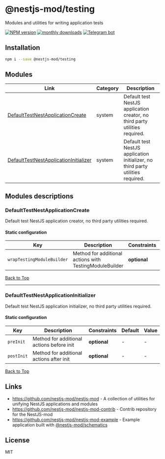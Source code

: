 
# @nestjs-mod/testing

Modules and utilities for writing application tests

[![NPM version][npm-image]][npm-url] [![monthly downloads][downloads-image]][downloads-url] [![Telegram bot][telegram-image]][telegram-url]

## Installation

```bash
npm i --save @nestjs-mod/testing
```


## Modules

| Link | Category | Description |
| ---- | -------- | ----------- |
| [DefaultTestNestApplicationCreate](#defaulttestnestapplicationcreate) | system | Default test NestJS application creator, no third party utilities required. |
| [DefaultTestNestApplicationInitializer](#defaulttestnestapplicationinitializer) | system | Default test NestJS application initializer, no third party utilities required. |


## Modules descriptions

### DefaultTestNestApplicationCreate
Default test NestJS application creator, no third party utilities required.

#### Static configuration


| Key    | Description | Constraints | Default | Value |
| ------ | ----------- | ----------- | ------- | ----- |
|`wrapTestingModuleBuilder`|Method for additional actions with TestingModuleBuilder|**optional**|-|-|

[Back to Top](#modules)

---
### DefaultTestNestApplicationInitializer
Default test NestJS application initializer, no third party utilities required.

#### Static configuration


| Key    | Description | Constraints | Default | Value |
| ------ | ----------- | ----------- | ------- | ----- |
|`preInit`|Method for additional actions before init|**optional**|-|-|
|`postInit`|Method for additional actions after init|**optional**|-|-|

[Back to Top](#modules)

## Links

* https://github.com/nestjs-mod/nestjs-mod - A collection of utilities for unifying NestJS applications and modules
* https://github.com/nestjs-mod/nestjs-mod-contrib - Contrib repository for the NestJS-mod
* https://github.com/nestjs-mod/nestjs-mod-example - Example application built with [@nestjs-mod/schematics](https://github.com/nestjs-mod/nestjs-mod/tree/master/libs/schematics)


## License

MIT

[npm-image]: https://badgen.net/npm/v/@nestjs-mod/testing
[npm-url]: https://npmjs.org/package/@nestjs-mod/testing
[telegram-image]: https://img.shields.io/badge/group-telegram-blue.svg?maxAge=2592000
[telegram-url]: https://t.me/nestjs_mod
[downloads-image]: https://badgen.net/npm/dm/@nestjs-mod/testing
[downloads-url]: https://npmjs.org/package/@nestjs-mod/testing

